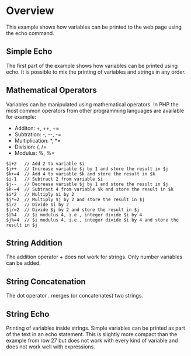 # Overview
This example shows how variables can be printed to the web page using the echo command.

## Simple Echo
The first part of the example shows how variables can be printed using echo. It is possible to mix the printing of variables and strings in any order.

## Mathematical Operators
Variables can be manipulated using mathematical operators. In PHP the most common operators from other programming languages are available for example:
 * Additon: +, ++, +=
 * Subtration: -, --, -= 
 * Multiplication: *, *=
 * Division: /, /= 
 * Modulus: %, %=

~~~
$i+2   // Add 2 to variable $i
$j++   // Increase variable $j by 1 and store the result in $j
$k+=4  // Add 4 to variable $k and store the result in $k
$i-1   // Subtract 2 from variable $i
$j--   // Decrease variable $j by 1 and store the result in $j
$k-=4  // Subtract 4 from variable $k and store the result in $k
$i*2   // Multiply $i by 2
$j*=2  // Multiply $j by 2 and store the result in $j
$i/2   // Divide $i by 2 
$j/=2  // Divide $j by 2 and store the result in $j
$i%4   // $i modulus 4, i.e., integer divide $i by 4
$j%=4  // $i modulus 4, i.e., integer divide $i by 4 and store the result in $j
~~~

## String Addition
The addition operator + does not work for strings. Only number variables can be added.

## String Concatenation
The dot operator . merges (or concatenates) two strings.

## String Echo
Printing of variables inside strings. Simple variables can be printed as part of the text in an echo statement. This is slightly more compact than the example from row 27 but does not work with every kind of variable and does not work well with expressions. 